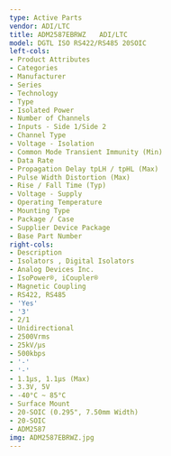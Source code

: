 ```yaml
---
type: Active Parts
vendor: ADI/LTC
title: ADM2587EBRWZ　　ADI/LTC
model: DGTL ISO RS422/RS485 20SOIC
left-cols:
- Product Attributes
- Categories
- Manufacturer
- Series
- Technology
- Type
- Isolated Power
- Number of Channels
- Inputs - Side 1/Side 2
- Channel Type
- Voltage - Isolation
- Common Mode Transient Immunity (Min)
- Data Rate
- Propagation Delay tpLH / tpHL (Max)
- Pulse Width Distortion (Max)
- Rise / Fall Time (Typ)
- Voltage - Supply
- Operating Temperature
- Mounting Type
- Package / Case
- Supplier Device Package
- Base Part Number
right-cols:
- Description
- Isolators , Digital Isolators
- Analog Devices Inc.
- IsoPower®, iCoupler®
- Magnetic Coupling
- RS422, RS485
- 'Yes'
- '3'
- 2/1
- Unidirectional
- 2500Vrms
- 25kV/µs
- 500kbps
- '-'
- '-'
- 1.1µs, 1.1µs (Max)
- 3.3V, 5V
- -40°C ~ 85°C
- Surface Mount
- 20-SOIC (0.295", 7.50mm Width)
- 20-SOIC
- ADM2587
img: ADM2587EBRWZ.jpg
---
```

